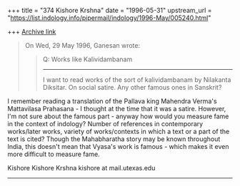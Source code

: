 +++
title = "374 Kishore Krshna"
date = "1996-05-31"
upstream_url = "https://list.indology.info/pipermail/indology/1996-May/005240.html"

+++
[Archive link](https://list.indology.info/pipermail/indology/1996-May/005240.html)

>On Wed, 29 May 1996, Ganesan wrote:
>>    Q: Works like Kalividambanam
>>   *******************************
>> I want to read works of the sort of kalividambanam by Nilakanta Diksitar.
>> On social satire. Any other famous ones in  Sanskrit?

I remember reading a translation of the Pallava king Mahendra Verma's
Mattavilasa Prahasana - I thought at the time that it was a satire.
However, I'm not sure about the famous part - anyway how would you measure 
fame in the context of indology? Number of references in contemporary 
works/later works, variety of works/contexts in which a text or a part
of the text is cited? Though the Mahabharatha story may be known throughout 
India, this doesn't mean that Vyasa's work is famous - which makes it even
more difficult to measure fame.

Kishore 
Kishore Krshna
kishore at mail.utexas.edu
______________________________________________________________





